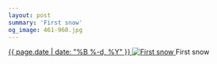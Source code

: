 ```yaml
---
layout: post
summary: 'First snow'
og_image: 461-960.jpg
---
```


<p>
 <time>
  <a href="/461">
   {{ page.date | date: "%B %-d, %Y" }}
  </a>
 </time>
 <a href="/461">
  <img alt="First snow" sizes="(min-width: 700px) 50vw, calc(100vw - 2rem)" src="{{ site.assets_url }}/461-480.jpg" srcset="{{ site.assets_url }}/461-960.jpg 960w, {{ site.assets_url }}/461-720.jpg 720w, {{ site.assets_url }}/461-480.jpg 480w, {{ site.assets_url }}/461-240.jpg 240w"/>
 </a>
 <span>
  First snow
 </span>
</p>
